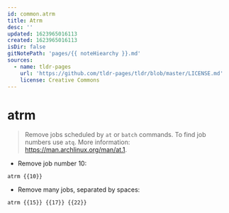 ```yaml
---
id: common.atrm
title: Atrm
desc: ''
updated: 1623965016113
created: 1623965016113
isDir: false
gitNotePath: 'pages/{{ noteHiearchy }}.md'
sources:
  - name: tldr-pages
    url: 'https://github.com/tldr-pages/tldr/blob/master/LICENSE.md'
    license: Creative Commons
---
```

# atrm

> Remove jobs scheduled by `at` or `batch` commands.
> To find job numbers use `atq`.
> More information: <https://man.archlinux.org/man/at.1>.

- Remove job number 10:

`atrm {{10}}`

- Remove many jobs, separated by spaces:

`atrm {{15}} {{17}} {{22}}`

